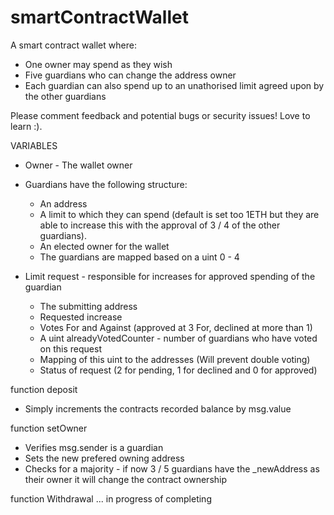 # smartContractWallet
A smart contract wallet where:

- One owner may spend as they wish
- Five guardians who can change the address owner
- Each guardian can also spend up to an unathorised limit agreed upon by the other guardians


Please comment feedback and potential bugs or security issues! Love to learn :).


VARIABLES

- Owner - The wallet owner

- Guardians have the following structure:
    - An address
    - A limit to which they can spend (default is set too 1ETH but they are able to increase this with the approval of 3 / 4 of the other guardians).
    - An elected owner for the wallet
    - The guardians are mapped based on a uint 0 - 4
  
 - Limit request - responsible for increases for approved spending of the guardian
    - The submitting address
    - Requested increase
    - Votes For and Against (approved at 3 For, declined at more than 1)
    - A uint alreadyVotedCounter - number of guardians who have voted on this request
    - Mapping of this uint to the addresses (Will prevent double voting)
    - Status of request (2 for pending, 1 for declined and 0 for approved)

function deposit
- Simply increments the contracts recorded balance by msg.value

function setOwner
- Verifies msg.sender is a guardian
- Sets the new prefered owning address
- Checks for a majority - if now 3 / 5 guardians have the _newAddress as their owner it will change the contract ownership

function Withdrawal
... in progress of completing
